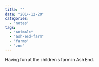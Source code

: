 ```yaml
---
title: ""
date: "2014-12-20"
categories: 
  - "notes"
tags: 
  - "animals"
  - "ash-end-farm"
  - "farms"
  - "zoo"
---
```


Having fun at the children's farm in Ash End.
